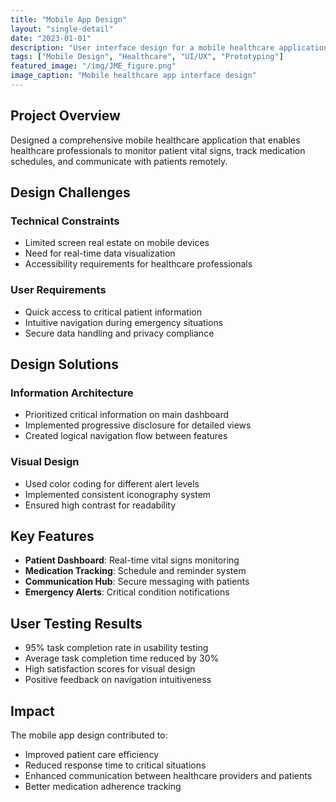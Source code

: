 ```yaml
---
title: "Mobile App Design"
layout: "single-detail"
date: "2023-01-01"
description: "User interface design for a mobile healthcare application focusing on patient monitoring and data visualization."
tags: ["Mobile Design", "Healthcare", "UI/UX", "Prototyping"]
featured_image: "/img/JME_figure.png"
image_caption: "Mobile healthcare app interface design"
---
```


## Project Overview

Designed a comprehensive mobile healthcare application that enables healthcare professionals to monitor patient vital signs, track medication schedules, and communicate with patients remotely.

## Design Challenges

### Technical Constraints
- Limited screen real estate on mobile devices
- Need for real-time data visualization
- Accessibility requirements for healthcare professionals

### User Requirements
- Quick access to critical patient information
- Intuitive navigation during emergency situations
- Secure data handling and privacy compliance

## Design Solutions

### Information Architecture
- Prioritized critical information on main dashboard
- Implemented progressive disclosure for detailed views
- Created logical navigation flow between features

### Visual Design
- Used color coding for different alert levels
- Implemented consistent iconography system
- Ensured high contrast for readability

## Key Features

- **Patient Dashboard**: Real-time vital signs monitoring
- **Medication Tracking**: Schedule and reminder system
- **Communication Hub**: Secure messaging with patients
- **Emergency Alerts**: Critical condition notifications

## User Testing Results

- 95% task completion rate in usability testing
- Average task completion time reduced by 30%
- High satisfaction scores for visual design
- Positive feedback on navigation intuitiveness

## Impact

The mobile app design contributed to:
- Improved patient care efficiency
- Reduced response time to critical situations
- Enhanced communication between healthcare providers and patients
- Better medication adherence tracking
